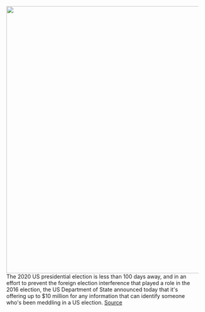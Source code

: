 <img src='https://cdn.vox-cdn.com/thumbor/Up2pQqJ0xQG29RYkXHezes3k3yg=/0x0:3840x2160/1200x800/filters:focal(1613x773:2227x1387)/cdn.vox-cdn.com/uploads/chorus_image/image/67162593/ElectionInterference.0.jpg' width='700px' /><br/>
The 2020 US presidential election is less than 100 days away, and in an effort to prevent the foreign election interference that played a role in the 2016 election, the US Department of State announced today that it's offering up to $10 million for any information that can identify someone who's been meddling in a US election.
<a href='https://www.theverge.com/2020/8/5/21356325/us-10-million-reward-foreign-election-interference-hacker'> Source <a/>